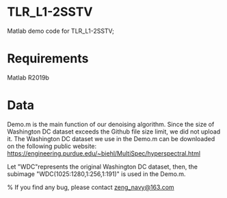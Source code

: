 # TLR_L1-2SSTV
Matlab demo code for TLR_L1-2SSTV;
# Requirements 
Matlab R2019b
# Data
Demo.m is the main function of our denoising algorithm.
Since the size of Washington DC dataset exceeds the Github file size limit, we did not upload it.
The Washington DC dataset we use in the Demo.m can be downloaded on the following public website:
https://engineering.purdue.edu/~biehl/MultiSpec/hyperspectral.html

Let "WDC"represents the original Washington DC dataset, then, the
subimage "WDC(1025:1280,1:256,1:191)" is used in the Demo.m.

% If you find any bug, please contact zeng_navy@163.com
